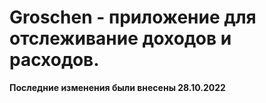 # Groschen - приложение для отслеживание доходов и расходов.
**Последние изменения были внесены 28.10.2022**
